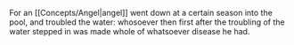 For an [[Concepts/Angel\|angel]] went down at a certain season into the pool, and troubled the water: whosoever then first after the troubling of the water stepped in was made whole of whatsoever disease he had.
